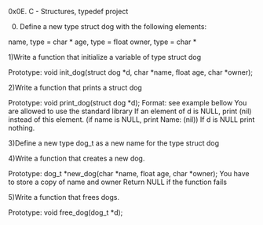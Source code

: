 0x0E. C - Structures, typedef project

0) Define a new type struct dog with the following elements:

name, type = char *
age, type = float
owner, type = char *

1)Write a function that initialize a variable of type struct dog

Prototype: void init_dog(struct dog *d, char *name, float age, char *owner);

2)Write a function that prints a struct dog

Prototype: void print_dog(struct dog *d);
Format: see example bellow
You are allowed to use the standard library
If an element of d is NULL, print (nil) instead of this element. (if name is NULL, print Name: (nil))
If d is NULL print nothing.

3)Define a new type dog_t as a new name for the type struct dog

4)Write a function that creates a new dog.

Prototype: dog_t *new_dog(char *name, float age, char *owner);
You have to store a copy of name and owner
Return NULL if the function fails

5)Write a function that frees dogs.

Prototype: void free_dog(dog_t *d);
